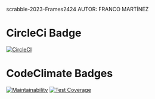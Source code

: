 scrabble-2023-Frames2424
AUTOR: FRANCO MARTÍNEZ

# CircleCi Badge
[![CircleCI](https://dl.circleci.com/status-badge/img/gh/um-computacion-tm/scrabble-2023-Frames2424/tree/main.svg?style=svg)](https://dl.circleci.com/status-badge/redirect/gh/um-computacion-tm/scrabble-2023-Frames2424/tree/main)


# CodeClimate Badges

[![Maintainability](https://api.codeclimate.com/v1/badges/237ff5db659c15a96127/maintainability)](https://codeclimate.com/github/um-computacion-tm/scrabble-2023-Frames2424/maintainability)
[![Test Coverage](https://api.codeclimate.com/v1/badges/237ff5db659c15a96127/test_coverage)](https://codeclimate.com/github/um-computacion-tm/scrabble-2023-Frames2424/test_coverage)

